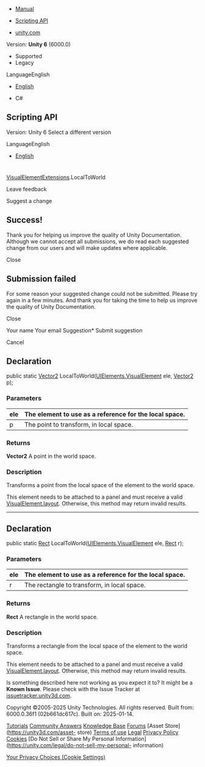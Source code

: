 [ ]()

  * [Manual](../Manual/index.html)
  * [Scripting API](../ScriptReference/index.html)

  * [unity.com](https://unity.com/)

Version: **Unity 6** (6000.0)

  * Supported
  * Legacy

LanguageEnglish

  * [English]()

  * C#

[ ](https://docs.unity3d.com)

## Scripting API

Version: Unity 6 Select a different version

LanguageEnglish

  * [English]()

#
[VisualElementExtensions](UIElements.VisualElementExtensions.html).LocalToWorld

Leave feedback

Suggest a change

## Success!

Thank you for helping us improve the quality of Unity Documentation. Although
we cannot accept all submissions, we do read each suggested change from our
users and will make updates where applicable.

Close

## Submission failed

For some reason your suggested change could not be submitted. Please <a>try
again</a> in a few minutes. And thank you for taking the time to help us
improve the quality of Unity Documentation.

Close

Your name Your email Suggestion* Submit suggestion

Cancel

[ ]()

## Declaration

public static [Vector2](Vector2.html)
LocalToWorld([UIElements.VisualElement](UIElements.VisualElement.html) ele,
[Vector2](Vector2.html) p);

### Parameters

ele | The element to use as a reference for the local space.  
---|---  
p | The point to transform, in local space.  
  
### Returns

**Vector2** A point in the world space.

### Description

Transforms a point from the local space of the element to the world space.

This element needs to be attached to a panel and must receive a valid
[VisualElement.layout](UIElements.VisualElement-layout.html). Otherwise, this
method may return invalid results.

* * *

## Declaration

public static [Rect](Rect.html)
LocalToWorld([UIElements.VisualElement](UIElements.VisualElement.html) ele,
[Rect](Rect.html) r);

### Parameters

ele | The element to use as a reference for the local space.  
---|---  
r | The rectangle to transform, in local space.  
  
### Returns

**Rect** A rectangle in the world space.

### Description

Transforms a rectangle from the local space of the element to the world space.

This element needs to be attached to a panel and must receive a valid
[VisualElement.layout](UIElements.VisualElement-layout.html). Otherwise, this
method may return invalid results.

Is something described here not working as you expect it to? It might be a
**Known Issue**. Please check with the Issue Tracker at
[issuetracker.unity3d.com](https://issuetracker.unity3d.com).

Copyright ©2005-2025 Unity Technologies. All rights reserved. Built from:
6000.0.36f1 (02b661dc617c). Built on: 2025-01-14.

[Tutorials](https://unity3d.com/learn) [Community
Answers](https://answers.unity3d.com) [Knowledge
Base](https://support.unity3d.com/hc/en-us)
[Forums](https://forum.unity3d.com) [Asset Store](https://unity3d.com/asset-
store) [Terms of use](https://docs.unity3d.com/Manual/TermsOfUse.html)
[Legal](https://unity.com/legal) [Privacy
Policy](https://unity.com/legal/privacy-policy)
[Cookies](https://unity.com/legal/cookie-policy) [Do Not Sell or Share My
Personal Information](https://unity.com/legal/do-not-sell-my-personal-
information)

[Your Privacy Choices (Cookie Settings)](javascript:void\(0\);)


